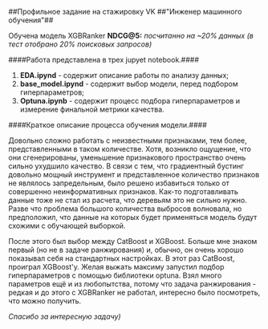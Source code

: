 ##Профильное задание на стажировку VK
##"Инженер машинного обучения"##

Обучена модель XGBRanker
**NDCG@5:**
*посчитанно на ~20% данных (в тест отобрано 20% поисковых запросов)*

####Работа представлена в трех jupyet notebook.####

1. **EDA.ipynd** - содержит описание работы по анализу данных;
2. **base_model.ipynd** - содержит выбор модели, перед подбором гиперпараметров;
3. **Optuna.ipynb** - содержит процесс подбора гиперпараметров и измерение финальной метрики качества.

####Краткое описание процесса обучения модели.####

Довольно сложно работать с неизвестными признаками, тем более, представленными в таком количестве. Хотя, возникло ощущение, что они сгенерированы, уменьшение признакового пространство очень сильно ухудшило качество. В связи с тем, что градиентный бустинг довольно мощный инструмент и представленное количество признаков не являлось запредельным, было решено избавиться только от совершенно неинформативных признаков. Как-то подготавливать данные тоже не стал из расчета, что деревьям это не сильно нужно. Разве что проблема большого количества выбросов волновала, но предположил, что данные на которых будет применяться модель будут схожими с обучающей выборкой.

После этого был выбор между CatBoost и XGBoost. Больше мне знаком первый (но не в задаче ранжирования) и, обычно, он очень хорошо показывал себя на стандартных настройках. В этот раз CatBoost, проиграл XGBoost'у.
Желая выжать максиму запустил подбор гиперпараметров с помощью библиотеки optuna. Взял много параметров ещё и из любопытства, потому что задача ранжирования - редкая и до этого с XGBRanker не работал, интересно было посмотреть, что можно получить.

*Спасибо за интересную задачу)*

